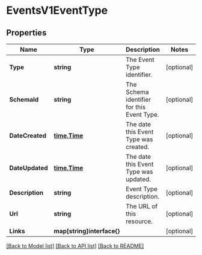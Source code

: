 # EventsV1EventType

## Properties

Name | Type | Description | Notes
------------ | ------------- | ------------- | -------------
**Type** | **string** | The Event Type identifier. |[optional] 
**SchemaId** | **string** | The Schema identifier for this Event Type. |[optional] 
**DateCreated** | [**time.Time**](time.Time.md) | The date this Event Type was created. |[optional] 
**DateUpdated** | [**time.Time**](time.Time.md) | The date this Event Type was updated. |[optional] 
**Description** | **string** | Event Type description. |[optional] 
**Url** | **string** | The URL of this resource. |[optional] 
**Links** | **map[string]interface{}** |  |[optional] 

[[Back to Model list]](../README.md#documentation-for-models) [[Back to API list]](../README.md#documentation-for-api-endpoints) [[Back to README]](../README.md)


